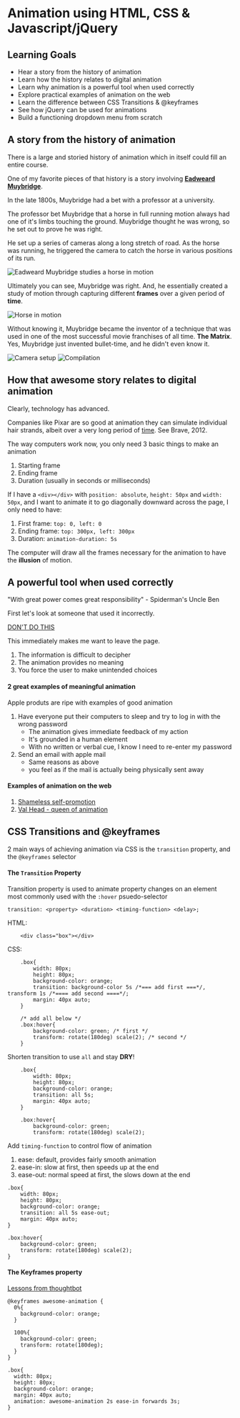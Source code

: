 # Animation using HTML, CSS & Javascript/jQuery

## Learning Goals

* Hear a story from the history of animation
* Learn how the history relates to digital animation
* Learn why animation is a powerful tool when used correctly
* Explore practical examples of animation on the web
* Learn the difference between CSS Transitions & @keyframes
* See how jQuery can be used for animations
* Build a functioning dropdown menu from scratch

## A story from the history of animation

There is a large and storied history of animation which in itself could fill an entire course.

One of my favorite pieces of that history is a story involving [**Eadweard Muybridge**](https://en.wikipedia.org/wiki/Eadweard_Muybridge).

In the late 1800s, Muybridge had a bet with a professor at a university.

The professor bet Muybridge that a horse in full running motion always had one of it's limbs touching the ground. Muybridge thought he was wrong, so he set out to prove he was right.

He set up a series of cameras along a long stretch of road. As the horse was running, he triggered the camera to catch the horse in various positions of its run.

![Eadweard Muybridge studies a horse in motion](https://upload.wikimedia.org/wikipedia/commons/7/73/The_Horse_in_Motion.jpg)

Ultimately you can see, Muybridge was right. And, he essentially created a study of motion through capturing different **frames** over a given period of **time**.

![Horse in motion](https://upload.wikimedia.org/wikipedia/commons/0/07/The_Horse_in_Motion-anim.gif)

Without knowing it, Muybridge became the inventor of a technique that was used in one of the most successful movie franchises of all time. **The Matrix**. Yes, Muybridge just invented bullet-time, and he didn't even know it.

![Camera setup](https://encrypted-tbn1.gstatic.com/images?q=tbn:ANd9GcQePS3UhFEADaX8vexn_Ionk8hg8rsTh5NgOcw9CF4JtogtOox_QA) ![Compilation](http://sabia.tic.udc.es/gc/Contenidos%20adicionales/trabajos/Peliculas/FX/imagenes/ejemplos/matrix_montage_html.jpg)

## How that awesome story relates to digital animation

Clearly, technology has advanced. 

Companies like Pixar are so good at animation they can simulate individual hair strands, albeit over a very long period of [time](https://www.insidescience.org/content/brave-features-hair-raising-animations/689). See Brave, 2012.

The way computers work now, you only need 3 basic things to make an animation

1. Starting frame
2. Ending frame
3. Duration (usually in seconds or milliseconds)

If I have a `<div></div>` with `position: absolute`, `height: 50px` and `width: 50px`, and I want to animate it to go diagonally downward across the page, I only need to have:

1. First frame: ``` top: 0, left: 0 ```
2. Ending frame: ``` top: 300px, left: 300px ```
3. Duration: ```animation-duration: 5s```

The computer will draw all the frames necessary for the animation to have the **illusion** of motion.


## A powerful tool when used correctly

"With great power comes great responsibility" - Spiderman's Uncle Ben

First let's look at someone that used it incorrectly.

[DON'T DO THIS](http://gochat.us)

This immediately makes me want to leave the page.

1. The information is difficult to decipher
2. The animation provides no meaning 
3. You force the user to make unintended choices

#### 2 great examples of meaningful animation

Apple produts are ripe with examples of good animation

1. Have everyone put their computers to sleep and try to log in with the wrong password
    * The animation gives immediate feedback of my action
    * It's grounded in a human element
    * With no written or verbal cue, I know I need to re-enter my password
2. Send an email with apple mail
    * Same reasons as above
    * you feel as if the mail is actually being physically sent away
    
#### Examples of animation on the web
1. [Shameless self-promotion](http://looking.la/projects.php)
2. [Val Head - queen of animation](http://alistapart.com/article/ui-animation-and-ux-a-not-so-secret-friendship)

## CSS Transitions and @keyframes

2 main ways of achieving animation via CSS is the `transition` property, and the `@keyframes` selector

#### The `Transition` Property

Transition property is used to animate property changes on an element most commonly used with the `:hover` psuedo-selector

`transition: <property> <duration> <timing-function> <delay>;`

HTML:

```
	<div class="box"></div>
```
CSS:

```
	.box{
		width: 80px;
  		height: 80px;
  		background-color: orange;
  		transition: background-color 5s /*=== add first ===*/, transform 1s /*==== add second ====*/;
  		margin: 40px auto;
	}
	
	/* add all below */
	.box:hover{
  		background-color: green; /* first */
  		transform: rotate(180deg) scale(2); /* second */
	}
```
Shorten transition to use `all` and stay **DRY**!

```
	.box{
		width: 80px;
  		height: 80px;
  		background-color: orange;
  		transition: all 5s;
  		margin: 40px auto;
	}
	
	.box:hover{
  		background-color: green;
  		transform: rotate(180deg) scale(2);
```

Add `timing-function` to control flow of animation

1. ease: default, provides fairly smooth animation
2. ease-in: slow at first, then speeds up at the end
3. ease-out: normal speed at first, the slows down at the end

```
.box{
	width: 80px;
 	height: 80px;
	background-color: orange;
 	transition: all 5s ease-out;
 	margin: 40px auto;
}

.box:hover{
 	background-color: green;
 	transform: rotate(180deg) scale(2);
}
```

#### The Keyframes property

[Lessons from thoughtbot](https://robots.thoughtbot.com/css-animation-for-beginners)

```
@keyframes awesome-animation {
  0%{
    background-color: orange;
  }
  
  100%{
    background-color: green;
    transform: rotate(180deg);
  }
}

.box{
  width: 80px;
  height: 80px;
  background-color: orange;
  margin: 40px auto;
  animation: awesome-animation 2s ease-in forwards 3s;
}
```

